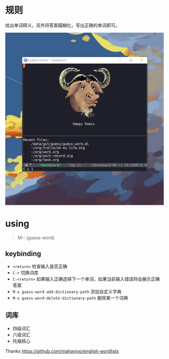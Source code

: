# 规则

给出单词释义，另外将答案糢糊化，写出正确的单词即可。

![image](./snapshot/guess-word.gif)

# using

> M-: (guess-word)

## keybinding

* `<return>` 检查输入是否正确
* `C-r` 切换词库
* `C-<return>` 如果输入正确选择下一个单词，如果当前输入错误将会展示正确答案
* `M-x guess-word-add-dictionary-path` 添加自定义字典
* `M-x guess-word-delete-dictionary-path` 删除某一个词典



## 词库

* 四级词汇
* 六级词汇
* 托福核心

Thanks https://github.com/mahavivo/english-wordlists
